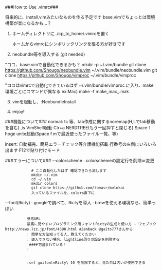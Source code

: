 
###How to Use .vimrc###

  将来的に、install.vimみたいなものを作る予定です
  base.vimでちょっとは環境構築が楽になるかも…？


1. ホームディレクトリに../cp_to_home/.vimrcを置く
 
    ホームからvimrcにシンボリックリンクを張る方が好きです

2. neobundle等を導入する
  (git needed)


  "ココ、base.vimで自動化できるかも？
  mkdir -p ~/.vim/bundle
  git clone https://github.com/Shougo/neobundle.vim ~/.vim/bundle/neobundle.vim
  git clone https://github.com/Shougo/vimproc ~/.vim/bundle/vimproc



  "ココはvimrcで自動化できているはず
  ~/.vim/bundle/vimproc に入り、make
    環境ごとにコマンドが異なる
    ex:Mac) make -f make_mac_.mak 

3. vimを起動し、:NeobundleInstall


4. enjoy!


###機能について###
  normal:
    tc 等、tab作成に関するnoremap(H,Lでtab移動を含む)
    ,is VimShell起動
    Ctr+a NERDTREE(もう一回押すと閉じる)
    Space f hoge  unite起動(Space f mで最近使ったファイル一覧、等)
 
  insert:
    自動補完、簡易エラーチェック等介護機能搭載
    行番号の左側にいろいろ出ます
    F12で貼り付けモード

###エラーについて###
--colorscheme : colorschemeの設定行を削除or変更

                # ここ自動化したはず 確認できたら消します
                mkdir ~/.vim
                cd ~/.vim
                mkdir colors
                git clone https://github.com/tomasr/molokai
                入っているファイルを、colors直下に


--font(Ricty) : googleで調べて、Rictyを導入
              : brewを使える環境なら、簡単っぽい
             
              参考URL
              最高に見やすいプログラミング用フォントRictyの生成と使い方 - ウェブソク http://news.7zz.jp/font/4390.html #Zenback @gaito777さんから
              : 簡単な方法知ってる人、教えてください
              : 導入できない場合、lightline周りの設定を削除する
               ####で囲まれている！
              :
              
              
              :set guifont=Ricty\ 10 を削除すると、見た目は汚いが使用できる




